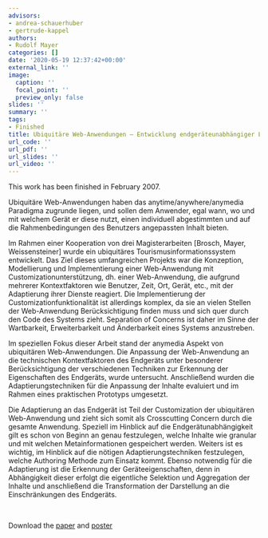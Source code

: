 ```yaml
---
advisors:
- andrea-schauerhuber
- gertrude-kappel
authors:
- Rudolf Mayer
categories: []
date: '2020-05-19 12:37:42+00:00'
external_link: ''
image:
  caption: ''
  focal_point: ''
  preview_only: false
slides: ''
summary: ''
tags:
- Finished
title: Ubiquitäre Web-Anwendungen – Entwicklung endgeräteunabhängiger Lösungsansätze
url_code: ''
url_pdf: ''
url_slides: ''
url_video: ''
---
```


This work has been finished in February 2007.

Ubiquitäre Web-Anwendungen haben das anytime/anywhere/anymedia Paradigma zugrunde liegen, und sollen dem Anwender, egal wann, wo und mit welchem Gerät er diese nutzt, einen individuell abgestimmten und auf die Rahmenbedingungen des Benutzers angepassten Inhalt bieten.

Im Rahmen einer Kooperation von drei Magisterarbeiten \[Brosch, Mayer, Weissensteiner\] wurde ein ubiquitäres Tourismusinformationssystem entwickelt. Das Ziel dieses umfangreichen Projekts war die Konzeption, Modellierung und Implementierung einer Web-Anwendung mit Customizationunterstützung, dh. einer Web-Anwendung, die aufgrund mehrerer Kontextfaktoren wie Benutzer, Zeit, Ort, Gerät, etc., mit der Adaptierung ihrer Dienste reagiert. Die Implementierung der Customizationfunktionalität ist allerdings komplex, da sie an vielen Stellen der Web-Anwendung Berücksichtigung finden muss und sich quer durch den Code des Systems zieht. Separation of Concerns ist daher im Sinne der Wartbarkeit, Erweiterbarkeit und Änderbarkeit eines Systems anzustreben.

Im speziellen Fokus dieser Arbeit stand der anymedia Aspekt von ubiquitären Web-Anwendungen. Die Anpassung der Web-Anwendung an die technischen Kontextfaktoren des Endgeräts unter besonderer Berücksichtigung der verschiedenen Techniken zur Erkennung der Eigenschaften des Endgeräts, wurde untersucht. Anschließend wurden die Adaptierungstechniken für die Anpassung der Inhalte evaluiert und im Rahmen eines praktischen Prototyps umgesetzt.

Die Adaptierung an das Endgerät ist Teil der Customization der ubiquitären Web-Anwendung und zieht sich somit als Crosscutting Concern durch die gesamte Anwendung. Speziell im Hinblick auf die Endgerätunabhängigkeit gilt es schon von Beginn an genau festzulegen, welche Inhalte wie granular und mit welchen Metainformationen gespeichert werden. Weiters ist es wichtig, im Hinblick auf die nötigen Adaptierungstechniken festzulegen, welche Authoring Methode zum Einsatz kommt. Ebenso notwendig für die Adaptierung ist die Erkennung der Geräteeigenschaften, denn in Abhängigkeit dieser erfolgt die eigentliche Selektion und Aggregation der Inhalte und anschließend die Transformation der Darstellung an die Einschränkungen des Endgeräts.

&nbsp;

 Download the [paper](https://www.big.tuwien.ac.at/app/uploads/2016/10/Mayer_paper.pdf) and [poster](https://www.big.tuwien.ac.at/app/uploads/2016/10/Mayer_poster.pdf)